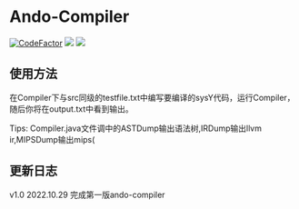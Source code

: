 # Ando-Compiler
[![CodeFactor](https://www.codefactor.io/repository/github/ando233/ando-compiler/badge)](https://www.codefactor.io/repository/github/ando233/ando-compiler)
![](https://img.shields.io/github/languages/code-size/Ando233/Ando-Compiler)
![](https://img.shields.io/github/contributors/Ando233/Ando-Compiler)

## 使用方法

在Compiler下与src同级的testfile.txt中编写要编译的sysY代码，运行Compiler，随后你将在output.txt中看到输出。

Tips: Compiler.java文件调中的ASTDump输出语法树,IRDump输出llvm ir,MIPSDump输出mips(

## 更新日志

v1.0 2022.10.29 完成第一版ando-compiler
